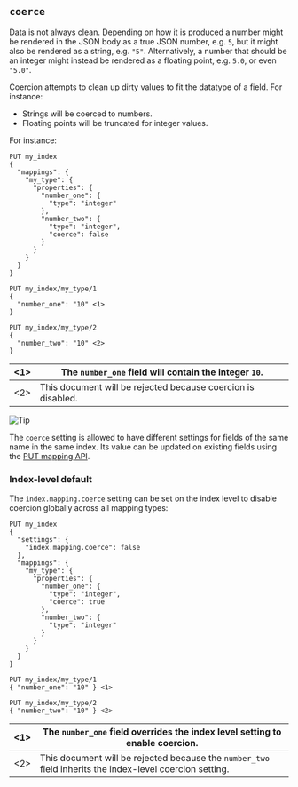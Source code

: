 ## `coerce`

Data is not always clean. Depending on how it is produced a number might be rendered in the JSON body as a true JSON number, e.g. `5`, but it might also be rendered as a string, e.g. `"5"`. Alternatively, a number that should be an integer might instead be rendered as a floating point, e.g. `5.0`, or even `"5.0"`.

Coercion attempts to clean up dirty values to fit the datatype of a field. For instance:

  * Strings will be coerced to numbers. 
  * Floating points will be truncated for integer values. 



For instance:
    
    
    PUT my_index
    {
      "mappings": {
        "my_type": {
          "properties": {
            "number_one": {
              "type": "integer"
            },
            "number_two": {
              "type": "integer",
              "coerce": false
            }
          }
        }
      }
    }
    
    PUT my_index/my_type/1
    {
      "number_one": "10" <1>
    }
    
    PUT my_index/my_type/2
    {
      "number_two": "10" <2>
    }

<1>| The `number_one` field will contain the integer `10`.     
---|---  
<2>| This document will be rejected because coercion is disabled.   
  
![Tip](https://www.elastic.co/guide/en/elasticsearch/reference/current/images/icons/tip.png)

The `coerce` setting is allowed to have different settings for fields of the same name in the same index. Its value can be updated on existing fields using the [PUT mapping API](indices-put-mapping.html).

### Index-level default

The `index.mapping.coerce` setting can be set on the index level to disable coercion globally across all mapping types:
    
    
    PUT my_index
    {
      "settings": {
        "index.mapping.coerce": false
      },
      "mappings": {
        "my_type": {
          "properties": {
            "number_one": {
              "type": "integer",
              "coerce": true
            },
            "number_two": {
              "type": "integer"
            }
          }
        }
      }
    }
    
    PUT my_index/my_type/1
    { "number_one": "10" } <1>
    
    PUT my_index/my_type/2
    { "number_two": "10" } <2>

<1>| The `number_one` field overrides the index level setting to enable coercion.     
---|---    
<2>| This document will be rejected because the `number_two` field inherits the index-level coercion setting. 

